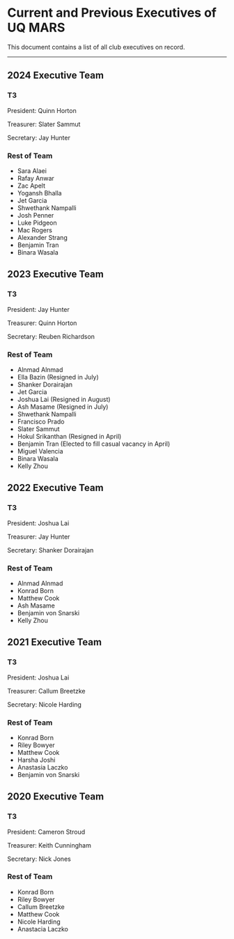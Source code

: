 # Current and Previous Executives of UQ MARS

This document contains a list of all club executives on record.

---

## 2024 Executive Team

### T3

President: Quinn Horton

Treasurer: Slater Sammut

Secretary: Jay Hunter

### Rest of Team

* Sara Alaei
* Rafay Anwar
* Zac Apelt
* Yogansh Bhalla
* Jet Garcia
* Shwethank Nampalli
* Josh Penner
* Luke Pidgeon
* Mac Rogers
* Alexander Strang
* Benjamin Tran
* Binara Wasala

## 2023 Executive Team

### T3

President: Jay Hunter

Treasurer: Quinn Horton

Secretary: Reuben Richardson

### Rest of Team

* Alnmad Alnmad
* Ella Bazin (Resigned in July)
* Shanker Dorairajan
* Jet Garcia
* Joshua Lai (Resigned in August)
* Ash Masame (Resigned in July)
* Shwethank Nampalli
* Francisco Prado
* Slater Sammut
* Hokul Srikanthan (Resigned in April)
* Benjamin Tran (Elected to fill casual vacancy in April)
* Miguel Valencia
* Binara Wasala
* Kelly Zhou

## 2022 Executive Team

### T3

President: Joshua Lai

Treasurer: Jay Hunter

Secretary: Shanker Dorairajan

### Rest of Team

* Alnmad Alnmad
* Konrad Born
* Matthew Cook
* Ash Masame
* Benjamin von Snarski
* Kelly Zhou

## 2021 Executive Team

### T3

President: Joshua Lai

Treasurer: Callum Breetzke

Secretary: Nicole Harding

### Rest of Team

* Konrad Born
* Riley Bowyer
* Matthew Cook
* Harsha Joshi
* Anastasia Laczko
* Benjamin von Snarski

## 2020 Executive Team

### T3

President: Cameron Stroud

Treasurer: Keith Cunningham

Secretary: Nick Jones

### Rest of Team

* Konrad Born
* Riley Bowyer
* Callum Breetzke
* Matthew Cook
* Nicole Harding
* Anastacia Laczko
